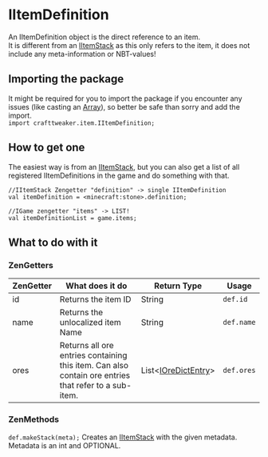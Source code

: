 # IItemDefinition

An IItemDefinition object is the direct reference to an item.  
It is different from an [IItemStack](IItemStack) as this only refers to the item, it does not include any meta-information or NBT-values!

## Importing the package
It might be required for you to import the package if you encounter any issues (like casting an [Array](/AdvancedFunctions/Arrays_and_Loops)), so better be safe than sorry and add the import.  
`import crafttweaker.item.IItemDefinition;`

## How to get one
The easiest way is from an [IItemStack](IItemStack), but you can also get a list of all registered IItemDefinitions in the game and do something with that.

```
//IItemStack Zengetter "definition" -> single IItemDefinition
val itemDefinition = <minecraft:stone>.definition;

//IGame zengetter "items" -> LIST!
val itemDefinitionList = game.items;
```

## What to do with it

### ZenGetters

| ZenGetter | What does it do                                                                                      | Return Type                             | Usage      |
|-----------|------------------------------------------------------------------------------------------------------|-----------------------------------------|------------|
| id        | Returns the item ID                                                                                  | String                                  | `def.id`   |
| name      | Returns the unlocalized item Name                                                                    | String                                  | `def.name` |
| ores      | Returns all ore entries containing this item. Can also contain ore entries that refer to a sub-item. | List<[IOreDictEntry](/Vanilla/OreDict)> | `def.ores` |


### ZenMethods

`def.makeStack(meta);` Creates an [IItemStack](IItemStack) with the given metadata. Metadata is an int and OPTIONAL.